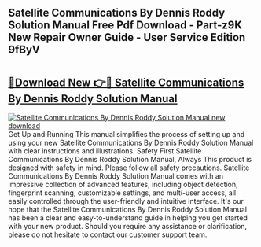 ## Satellite Communications By Dennis Roddy Solution Manual Free Pdf Download - Part-z9K New Repair Owner Guide - User Service Edition 9fByV

# <h2><a href="http://bc52522.oget.top/?id=Satellite+Communications+By+Dennis+Roddy+Solution+Manual">🔗Download New 👉🔴 Satellite Communications By Dennis Roddy Solution Manual</a></h2>

[![Satellite Communications By Dennis Roddy Solution Manual new download](https://i.imgur.com/5g1atiW.png)](http://bc52522.oget.top/?id=Satellite+Communications+By+Dennis+Roddy+Solution+Manual)
Get Up and Running This manual simplifies the process of setting up and using your new Satellite Communications By Dennis Roddy Solution Manual with clear instructions and illustrations. Safety First Satellite Communications By Dennis Roddy Solution Manual, Always This product is designed with safety in mind. Please follow all safety precautions. Satellite Communications By Dennis Roddy Solution Manual comes with an impressive collection of advanced features, including object detection, fingerprint scanning, customizable settings, and multi-user access, all easily controlled through the user-friendly and intuitive interface. It's our hope that the Satellite Communications By Dennis Roddy Solution Manual has been a clear and easy-to-understand guide in helping you get started with your new product. Should you require any assistance or clarification, please do not hesitate to contact our customer support team.
